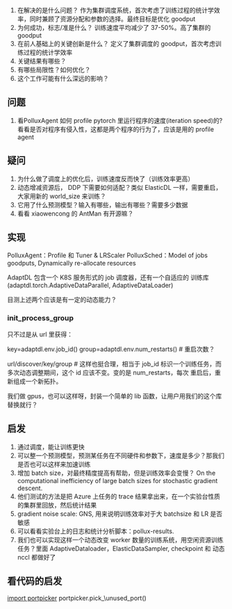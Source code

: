 1. 在解决的是什么问题？ 作为集群调度系统，首次考虑了训练过程的统计学效率，同时兼顾了资源分配和参数的选择。最终目标是优化 goodput
2. 为何成功，标志/准是什么？ 训练速度平均减少了 37-50%。高了集群的 goodput  
3. 在前人基础上的关键创新是什么？ 定义了集群调度的 goodput，首次考虑训练过程的统计学效率
4. 关键结果有哪些？
5. 有哪些局限性？如何优化？
6. 这个工作可能有什么深远的影响？

## 问题
1. 看PolluxAgent 如何 profile pytorch 里运行程序的速度(iteration speed)的? 看看是否对程序有侵入性，这都是两个程序的行为了，应该是用的 profile agent

## 疑问
1. 为什么做了调度上的优化后，训练速度反而快了（训练效率更高）
2. 动态增减资源后， DDP 下需要如何适配？类似 ElasticDL 一样，需要重启，大家用新的 world_size 来训练？
4. 它用了什么预测模型？输入有哪些，输出有哪些？需要多少数据
5. 看看 xiaowencong 的 AntMan 有开源嘛？

## 实现
PolluxAgent：Profile 和 Tuner & LRScaler
PolluxSched：Model of jobs goodputs, Dynamically re-allocate resources

AdaptDL 包含一个 K8S 服务形式的 job 调度器，还有一个自适应的 训练库(adaptdl.torch.AdaptiveDataParallel, AdaptiveDataLoader)

目测上述两个应该是有一定的动态能力？


### init_process_group
只不过是从 url 里获得：

key=adaptdl.env.job_id()
group=adaptdl.env.num\_restarts() # 重启次数？

url/discover/key/group # 这样也挺合理，相当于 job_id 标识一个训练任务，而多次动态调整期间，这个 id 应该不变。变的是 num\_restarts，每次
重启后，重新组成一个新拓扑。

我们做 gpus，也可以这样呀，封装一个简单的 lib 函数，让用户用我们的这个库替换就行？

## 启发
1. 通过调度，能让训练更快
2. 可以整一个预测模型，预测某任务在不同硬件和参数下，速度是多少？那我们是否也可以这样来加速训练
3. 增加 batch size，对最终精度提高有帮助，但是训练效率会变慢？ On the computational inefficiency of large batch sizes for stochastic gradient descent.
4. 他们测试的方法是把 Azure 上任务的 trace 结果拿出来，在一个实验台性质的集群里回放，然后统计结果
5. gradient noise scale: GNS, 用来说明训练效率对于大 batchsize 和 LR 是否敏感
6. 可以看看实验台上的日志和统计分析脚本：pollux-results.
7. 我们也可以实现这样一个动态改变 worker 数量的训练系统，用空闲资源训练任务？里面 AdaptiveDataloader，ElasticDataSampler, checkpoint 和 动态 nccl 都做好了

## 看代码的启发
[import portpicker](https://github.com/petuum/adaptdl/blob/11dd3ad691f89a9f02282737ce2a57015f0d3349/adaptdl/adaptdl/torch/__init__.py?plain=1) portpicker.pick_\unused\_port()

